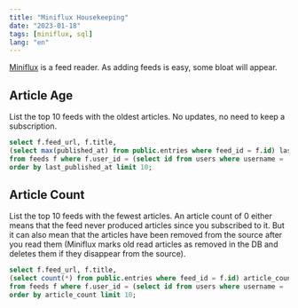 ```yaml
---
title: "Miniflux Housekeeping"
date: "2023-01-18"
tags: [miniflux, sql]
lang: "en"
---
```


[Miniflux](https://miniflux.app/) is a feed reader. As adding feeds is easy, some bloat will appear.

## Article Age

List the top 10 feeds with the oldest articles. No updates, no need to keep a subscription.

```sql
select f.feed_url, f.title,
(select max(published_at) from public.entries where feed_id = f.id) last_published_at
from feeds f where f.user_id = (select id from users where username = 'knrdl')
order by last_published_at limit 10;
```

## Article Count

List the top 10 feeds with the fewest articles. An article count of 0 either means that the feed never produced articles since you subscribed to it. But it can also mean that the articles have been removed from the source after you read them (Miniflux marks old read articles as removed in the DB and deletes them if they disappear from the source). 

```sql
select f.feed_url, f.title,
(select count(*) from public.entries where feed_id = f.id) article_count
from feeds f where f.user_id = (select id from users where username = 'knrdl')
order by article_count limit 10;
```
